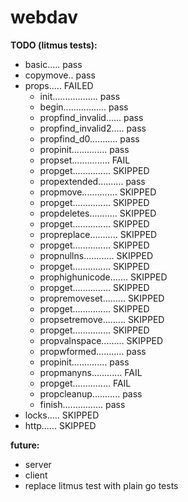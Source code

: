 # webdav

__TODO (litmus tests):__
* basic..... pass
* copymove.. pass
* props..... FAILED
	* init.................. pass
	* begin................. pass
	* propfind_invalid...... pass
	* propfind_invalid2..... pass
	* propfind_d0........... pass
	* propinit.............. pass
	* propset............... FAIL
	* propget............... SKIPPED
	* propextended.......... pass
	* propmove.............. SKIPPED
	* propget............... SKIPPED
	* propdeletes........... SKIPPED
	* propget............... SKIPPED
	* propreplace........... SKIPPED
	* propget............... SKIPPED
	* propnullns............ SKIPPED
	* propget............... SKIPPED
	* prophighunicode....... SKIPPED
	* propget............... SKIPPED
	* propremoveset......... SKIPPED
	* propget............... SKIPPED
	* propsetremove......... SKIPPED
	* propget............... SKIPPED
	* propvalnspace......... SKIPPED
	* propwformed........... pass
	* propinit.............. pass
	* propmanyns............ FAIL
	* propget............... FAIL
	* propcleanup........... pass
	* finish................ pass
* locks..... SKIPPED
* http...... SKIPPED

__future:__
* server
* client
* replace litmus test with plain go tests
